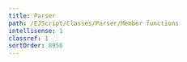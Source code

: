 ```yaml
---
title: Parser
path: /EJScript/Classes/Parser/Member functions
intellisense: 1
classref: 1
sortOrder: 8956
---
```






